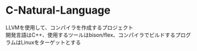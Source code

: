 C-Natural-Language
==================

LLVMを使用して、コンパイラを作成するプロジェクト  
開発言語はC++、使用するツールはbison/flex、コンパイラでビルドするプログラムはLinuxをターゲットとする  
